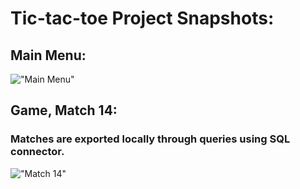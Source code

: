 # Tic-tac-toe Project Snapshots:
## Main Menu:
!["Main Menu"](https://github.com/37743/tictactoe/blob/main/snapshots/v0-1-6-menu.png?raw=true)

## Game, Match 14:
### Matches are exported locally through queries using SQL connector.
!["Match 14"](https://github.com/37743/tictactoe/blob/main/snapshots/v0-1-6-o-win.png?raw=true)
